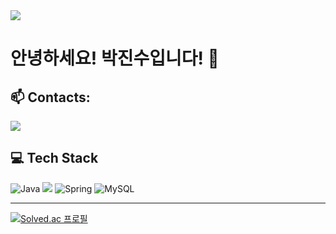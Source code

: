 <img src="https://capsule-render.vercel.app/api?type=waving&color=BDBDC8&height=150&section=header" />

# 안녕하세요! 박진수입니다! 👋


## 📫 Contacts:
<img src="https://img.shields.io/badge/jinsu9605@naver.com-03C75A?style=plastic&logo=Naver&logoColor=white"/><br>


## 💻 Tech Stack
![Java](https://img.shields.io/badge/java-%23ED8B00.svg?style=for-the-badge&logo=openjdk&logoColor=white) <img src="https://img.shields.io/badge/springboot-%6DB33F?style=for-the-badge&logo=springboot&logoColor=white">
![Spring](https://img.shields.io/badge/spring-%236DB33F.svg?style=for-the-badge&logo=spring&logoColor=white) ![MySQL](https://img.shields.io/badge/mysql-4479A1.svg?style=for-the-badge&logo=mysql&logoColor=white) 

---
[![Solved.ac
프로필](http://mazassumnida.wtf/api/v2/generate_badge?boj=aldhfldns)](https://solved.ac/aldhfldns)


